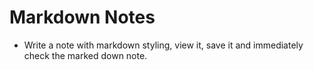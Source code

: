 # Markdown Notes
* Write a note with markdown styling, view it, save it and immediately check the marked down note.
